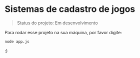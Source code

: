 <h1>Sistemas de cadastro de jogos </h1>

> Status do projeto: Em desenvolvimento 

Para rodar esse projeto na sua máquina, por favor digite:

```
node app.js 
```

:)

